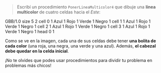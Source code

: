 > Escribí un procedimiento `PonerLineaMulticolor4` que dibuje una **línea multicolor** de cuatro celdas hacia el _Este_: 

<gs-board>
 GBB/1.0
  size 5 2
  cell 0 1 Azul 1 Rojo 1 Verde 1 Negro 1
  cell 1 1 Azul 1 Rojo 1 Verde 1 Negro 1
  cell 2 1 Azul 1 Rojo 1 Verde 1 Negro 1
  cell 3 1 Azul 1 Rojo 1 Verde 1 Negro 1
  head 0 1 
</gs-board>

Como se ve en la imagen, cada una de sus celdas debe tener **una bolita de cada color** (una roja, una negra, una verde y una azul). Además, **el cabezal debe quedar en la celda inicial**.

¡No te olvides que podes usar procedimientos para dividir tu problema en problemas más chicos!
